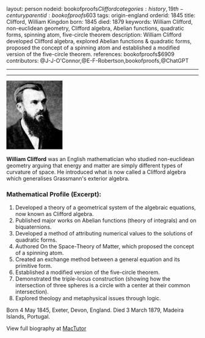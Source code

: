 layout: person
nodeid: bookofproofs$Clifford
categories: history,19th-century
parentid: bookofproofs$603
tags: origin-england
orderid: 1845
title: Clifford, William Kingdon
born: 1845
died: 1879
keywords: William Clifford, non-euclidean geometry, Clifford algebra, Abelian functions, quadratic forms, spinning atom, five-circle theorem
description: William Clifford developed Clifford algebra, explored Abelian functions & quadratic forms, proposed the concept of a spinning atom and established a modified version of the five-circle theorem.
references: bookofproofs$6909
contributors: @J-J-O'Connor,@E-F-Robertson,bookofproofs,@ChatGPT

---



---

![Clifford.jpg](https://github.com/bookofproofs/bookofproofs.github.io/blob/main/_sources/_assets/images/portraits/Clifford.jpg?raw=true)

**William Clifford** was an English mathematician who studied non-euclidean geometry arguing that energy and matter are simply different types of curvature of space. He introduced what is now called a Clifford algebra which generalises Grassmann's exterior algebra.

### Mathematical Profile (Excerpt):
1. Developed a theory of a geometrical system of the algebraic equations, now known as Clifford algebra.
2. Published major works on Abelian functions (theory of integrals) and on biquaternions.
3. Developed a method of attributing numerical values to the solutions of quadratic forms. 
4. Authored On the Space-Theory of Matter, which proposed the concept of a spinning atom.
5. Created an exchange method between a general equation and its primitive form.
6. Established a modified version of the five-circle theorem.
7. Demonstrated the triple-locus construction (showing how the intersection of three spheres is a circle with a center at their common intersection).
8. Explored theology and metaphysical issues through logic.

Born 4 May 1845, Exeter, Devon, England. Died 3 March 1879, Madeira Islands, Portugal.

View full biography at [MacTutor](https://mathshistory.st-andrews.ac.uk/Biographies/Clifford/)
